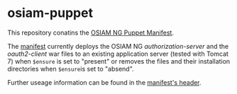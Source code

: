 osiam-puppet
============

This repository conatins the [OSIAM NG Puppet Manifest](manifests/init.pp).

The [manifest](manifests/init.pp) currently deploys the OSIAM NG *authorization-server* and the *oauth2-client* war files to an existing application server (tested with Tomcat 7) when `$ensure` is set to "present" or removes the files and their installation directories when `$ensure`is set to "absend".

Further useage information can be found in the [manifest's header](manifests/init.pp).

